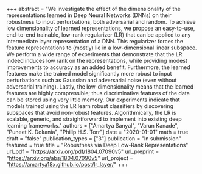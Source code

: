+++
abstract = "We investigate the effect of the dimensionality of the representations learned in Deep Neural Networks (DNNs) on their robustness to input perturbations, both adversarial and random. To achieve low dimensionality of learned representations, we propose an easy-to-use, end-to-end trainable, low-rank regularizer (LR) that can be applied to any intermediate layer representation of a DNN. This regularizer forces the feature representations to (mostly) lie in a low-dimensional linear subspace. We perform a wide range of experiments that demonstrate that the LR indeed induces low rank on the representations, while providing modest improvements to accuracy as an added benefit. Furthermore, the learned features make the trained model significantly more robust to input perturbations such as Gaussian and adversarial noise (even without adversarial training). Lastly, the low-dimensionality means that the learned features are highly compressible; thus discriminative features of the data can be stored using very little memory. Our experiments indicate that models trained using the LR learn robust classifiers by discovering subspaces that avoid non-robust features. Algorithmically, the LR is scalable, generic, and straightforward to implement into existing deep learning frameworks."
authors = ["Amartya Sanyal", "Varun Kanade", "Puneet K. Dokania", "Philip H.S. Torr"]
date = "2020-01-01"
math = true
draft = "false"
publication_types = ["3"]
publication = "In submission"
featured = true
title = "Robustness via Deep Low-Rank Representations"
url_pdf = "https://arxiv.org/pdf/1804.07090v5"
url_preprint = "https://arxiv.org/abs/1804.07090v5"
url_project = "https://amartya18x.github.io/post/lr_layer/"
+++